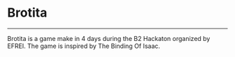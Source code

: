 # Brotita
---

Brotita is a game make in 4 days during the B2 Hackaton organized by EFREI.
The game is inspired by The Binding Of Isaac.

